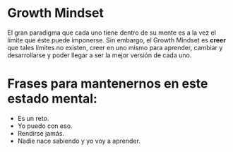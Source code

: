 # Growth Mindset
El gran paradigma que cada uno tiene dentro de su mente es a la vez el límite que éste puede imponerse. Sin embargo, el Growth Mindset es **creer** que tales límites no existen, creer en uno mismo para aprender, cambiar y desarrollarse y poder llegar a ser la mejor versión de cada uno.

# Frases para mantenernos en este estado mental:
- Es un reto.
- Yo puedo con eso.
- Rendirse jamás.
- Nadie nace sabiendo y yo voy a aprender.
